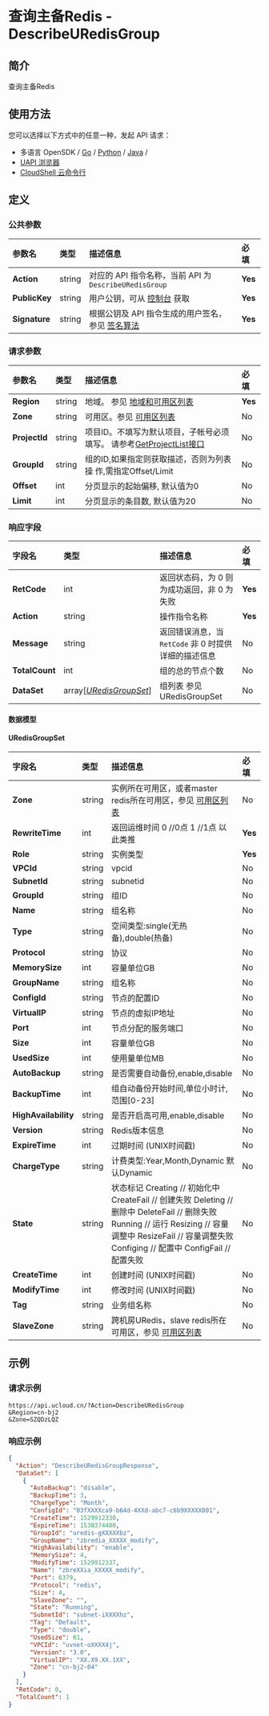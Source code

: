 # 查询主备Redis - DescribeURedisGroup

## 简介

查询主备Redis






## 使用方法

您可以选择以下方式中的任意一种，发起 API 请求：
- 多语言 OpenSDK / [Go](https://github.com/ucloud/ucloud-sdk-go) / [Python](https://github.com/ucloud/ucloud-sdk-python3) / [Java](https://github.com/ucloud/ucloud-sdk-java) /
- [UAPI 浏览器](https://console.ucloud.cn/uapi/detail?id=DescribeURedisGroup)
- [CloudShell 云命令行](https://shell.ucloud.cn/)


## 定义

### 公共参数

| 参数名 | 类型 | 描述信息 | 必填 |
|:---|:---|:---|:---|
| **Action**     | string  | 对应的 API 指令名称，当前 API 为 `DescribeURedisGroup`                        | **Yes** |
| **PublicKey**  | string  | 用户公钥，可从 [控制台](https://console.ucloud.cn/uapi/apikey) 获取                                             | **Yes** |
| **Signature**  | string  | 根据公钥及 API 指令生成的用户签名，参见 [签名算法](api/summary/signature.md)  | **Yes** |

### 请求参数

| 参数名 | 类型 | 描述信息 | 必填 |
|:---|:---|:---|:---|
| **Region** | string | 地域。 参见 [地域和可用区列表](https://docs.ucloud.cn/api/summary/regionlist) |**Yes**|
| **Zone** | string | 可用区。参见 [可用区列表](https://docs.ucloud.cn/api/summary/regionlist) |No|
| **ProjectId** | string | 项目ID。不填写为默认项目，子帐号必须填写。 请参考[GetProjectList接口](https://docs.ucloud.cn/api/summary/get_project_list) |No|
| **GroupId** | string | 组的ID,如果指定则获取描述，否则为列表操 作,需指定Offset/Limit |No|
| **Offset** | int | 分页显示的起始偏移, 默认值为0 |No|
| **Limit** | int | 分页显示的条目数, 默认值为20 |No|

### 响应字段

| 字段名 | 类型 | 描述信息 | 必填 |
|:---|:---|:---|:---|
| **RetCode** | int | 返回状态码，为 0 则为成功返回，非 0 为失败 |**Yes**|
| **Action** | string | 操作指令名称 |**Yes**|
| **Message** | string | 返回错误消息，当 `RetCode` 非 0 时提供详细的描述信息 |No|
| **TotalCount** | int | 组的总的节点个数 |No|
| **DataSet** | array[[*URedisGroupSet*](#URedisGroupSet)] | 组列表 参见 URedisGroupSet |No|

#### 数据模型


#### URedisGroupSet

| 字段名 | 类型 | 描述信息 | 必填 |
|:---|:---|:---|:---|
| **Zone** | string | 实例所在可用区，或者master redis所在可用区，参见 [可用区列表](api/summary/regionlist) |No|
| **RewriteTime** | int | 返回运维时间 0 //0点 1 //1点 以此类推 |**Yes**|
| **Role** | string | 实例类型 |**Yes**|
| **VPCId** | string | vpcid |No|
| **SubnetId** | string | subnetid |No|
| **GroupId** | string | 组ID |No|
| **Name** | string | 组名称 |No|
| **Type** | string | 空间类型:single(无热备),double(热备) |No|
| **Protocol** | string | 协议 |No|
| **MemorySize** | int | 容量单位GB |No|
| **GroupName** | string | 组名称 |No|
| **ConfigId** | string | 节点的配置ID |No|
| **VirtualIP** | string | 节点的虚拟IP地址 |No|
| **Port** | int | 节点分配的服务端口 |No|
| **Size** | int | 容量单位GB |No|
| **UsedSize** | int | 使用量单位MB |No|
| **AutoBackup** | string | 是否需要自动备份,enable,disable |No|
| **BackupTime** | int | 组自动备份开始时间,单位小时计,范围[0-23] |No|
| **HighAvailability** | string | 是否开启高可用,enable,disable |No|
| **Version** | string | Redis版本信息 |No|
| **ExpireTime** | int | 过期时间 (UNIX时间戳) |No|
| **ChargeType** | string | 计费类型:Year,Month,Dynamic 默认Dynamic |No|
| **State** | string | 状态标记 Creating // 初始化中 CreateFail // 创建失败 Deleting // 删除中 DeleteFail // 删除失败 Running // 运行 Resizing // 容量调整中 ResizeFail // 容量调整失败 Configing // 配置中 ConfigFail // 配置失败 |No|
| **CreateTime** | int | 创建时间 (UNIX时间戳) |No|
| **ModifyTime** | int | 修改时间 (UNIX时间戳) |No|
| **Tag** | string | 业务组名称 |No|
| **SlaveZone** | string | 跨机房URedis，slave redis所在可用区，参见 [可用区列表](api/summary/regionlist) |No|

## 示例

### 请求示例
    
```
https://api.ucloud.cn/?Action=DescribeURedisGroup
&Region=cn-bj2
&Zone=SZQDzLQZ
```

### 响应示例
    
```json
{
  "Action": "DescribeURedisGroupResponse",
  "DataSet": [
    {
      "AutoBackup": "disable",
      "BackupTime": 3,
      "ChargeType": "Month",
      "ConfigId": "03fXXXXca9-b64d-4XXd-abc7-c6b9XXXXX801",
      "CreateTime": 1529912330,
      "ExpireTime": 1530374400,
      "GroupId": "uredis-gXXXXXbz",
      "GroupName": "zbredia_XXXXX_modify",
      "HighAvailability": "enable",
      "MemorySize": 4,
      "ModifyTime": 1529912337,
      "Name": "zbreXXia_XXXXX_modify",
      "Port": 6379,
      "Protocol": "redis",
      "Size": 4,
      "SlaveZone": "",
      "State": "Running",
      "SubnetId": "subnet-iXXXXhz",
      "Tag": "Default",
      "Type": "double",
      "UsedSize": 61,
      "VPCId": "uvnet-oXXXX4j",
      "Version": "3.0",
      "VirtualIP": "XX.X9.XX.1XX",
      "Zone": "cn-bj2-04"
    }
  ],
  "RetCode": 0,
  "TotalCount": 1
}
```





